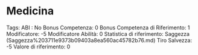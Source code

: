 # Medicina

Tags: ABI
: No
Bonus Competenza: 0
Bonus Competenza di Riferimento: 1
Modificatore: -5
Modificatore  Abilità: 0
Statistica di riferimento: Saggezza (Saggezza%203711e9373b09403a8ea560ac45782b76.md)
Tiro Salvezza: -5
Valore di riferimento: 0